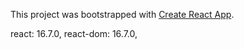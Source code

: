 This project was bootstrapped with [Create React App](https://github.com/facebook/create-react-app).

react: 16.7.0,
react-dom: 16.7.0,
